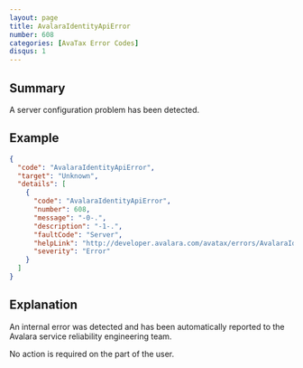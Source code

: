 ```yaml
---
layout: page
title: AvalaraIdentityApiError
number: 608
categories: [AvaTax Error Codes]
disqus: 1
---
```


## Summary

A server configuration problem has been detected.

## Example

```json
{
  "code": "AvalaraIdentityApiError",
  "target": "Unknown",
  "details": [
    {
      "code": "AvalaraIdentityApiError",
      "number": 608,
      "message": "-0-.",
      "description": "-1-.",
      "faultCode": "Server",
      "helpLink": "http://developer.avalara.com/avatax/errors/AvalaraIdentityApiError",
      "severity": "Error"
    }
  ]
}
```

## Explanation

An internal error was detected and has been automatically reported to the Avalara service reliability engineering team.

No action is required on the part of the user.
